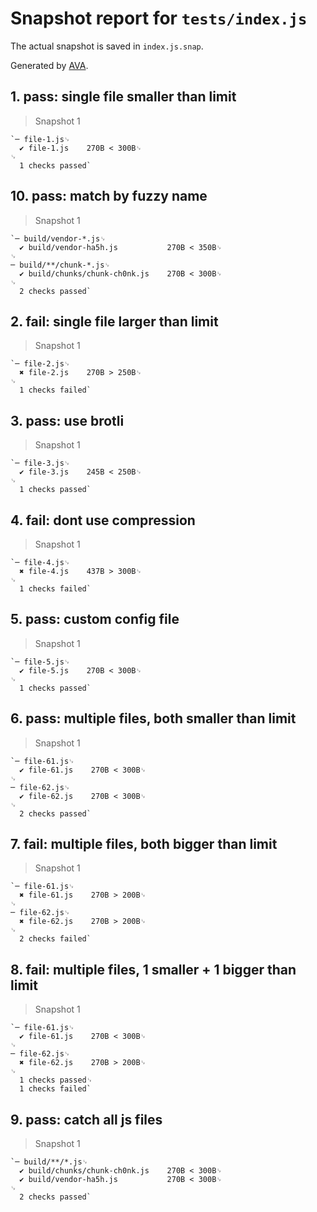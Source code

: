 # Snapshot report for `tests/index.js`

The actual snapshot is saved in `index.js.snap`.

Generated by [AVA](https://ava.li).

## 1. pass: single file smaller than limit

> Snapshot 1

    `─ file-1.js␊
      ✔ file-1.js    270B < 300B␊
    ␊
      1 checks passed`

## 10. pass: match by fuzzy name

> Snapshot 1

    `─ build/vendor-*.js␊
      ✔ build/vendor-ha5h.js           270B < 350B␊
    ␊
    ─ build/**/chunk-*.js␊
      ✔ build/chunks/chunk-ch0nk.js    270B < 300B␊
    ␊
      2 checks passed`

## 2. fail: single file larger than limit

> Snapshot 1

    `─ file-2.js␊
      ✖ file-2.js    270B > 250B␊
    ␊
      1 checks failed`

## 3. pass: use brotli

> Snapshot 1

    `─ file-3.js␊
      ✔ file-3.js    245B < 250B␊
    ␊
      1 checks passed`

## 4. fail: dont use compression

> Snapshot 1

    `─ file-4.js␊
      ✖ file-4.js    437B > 300B␊
    ␊
      1 checks failed`

## 5. pass: custom config file

> Snapshot 1

    `─ file-5.js␊
      ✔ file-5.js    270B < 300B␊
    ␊
      1 checks passed`

## 6. pass: multiple files, both smaller than limit

> Snapshot 1

    `─ file-61.js␊
      ✔ file-61.js    270B < 300B␊
    ␊
    ─ file-62.js␊
      ✔ file-62.js    270B < 300B␊
    ␊
      2 checks passed`

## 7. fail: multiple files, both bigger than limit

> Snapshot 1

    `─ file-61.js␊
      ✖ file-61.js    270B > 200B␊
    ␊
    ─ file-62.js␊
      ✖ file-62.js    270B > 200B␊
    ␊
      2 checks failed`

## 8. fail: multiple files, 1 smaller + 1 bigger than limit

> Snapshot 1

    `─ file-61.js␊
      ✔ file-61.js    270B < 300B␊
    ␊
    ─ file-62.js␊
      ✖ file-62.js    270B > 200B␊
    ␊
      1 checks passed␊
      1 checks failed`

## 9. pass: catch all js files

> Snapshot 1

    `─ build/**/*.js␊
      ✔ build/chunks/chunk-ch0nk.js    270B < 300B␊
      ✔ build/vendor-ha5h.js           270B < 300B␊
    ␊
      2 checks passed`
